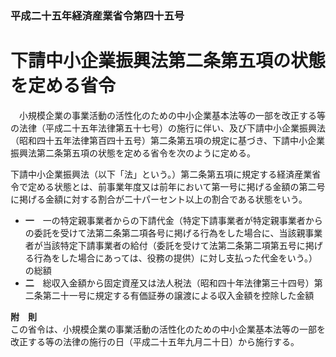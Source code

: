 ### 平成二十五年経済産業省令第四十五号  
# 下請中小企業振興法第二条第五項の状態を定める省令  
　小規模企業の事業活動の活性化のための中小企業基本法等の一部を改正する等の法律（平成二十五年法律第五十七号）の施行に伴い、及び下請中小企業振興法（昭和四十五年法律第百四十五号）第二条第五項の規定に基づき、下請中小企業振興法第二条第五項の状態を定める省令を次のように定める。  
  
下請中小企業振興法（以下「法」という。）第二条第五項に規定する経済産業省令で定める状態とは、前事業年度又は前年において第一号に掲げる金額の第二号に掲げる金額に対する割合が二十パーセント以上の割合である状態をいう。  
* **一**　一の特定親事業者からの下請代金（特定下請事業者が特定親事業者からの委託を受けて法第二条第二項各号に掲げる行為をした場合に、当該親事業者が当該特定下請事業者の給付（委託を受けて法第二条第二項第五号に掲げる行為をした場合にあっては、役務の提供）に対し支払った代金をいう。）の総額  
* **二**　総収入金額から固定資産又は法人税法（昭和四十年法律第三十四号）第二条第二十一号に規定する有価証券の譲渡による収入金額を控除した金額  
  
**附　則**  
この省令は、小規模企業の事業活動の活性化のための中小企業基本法等の一部を改正する等の法律の施行の日（平成二十五年九月二十日）から施行する。  
  
